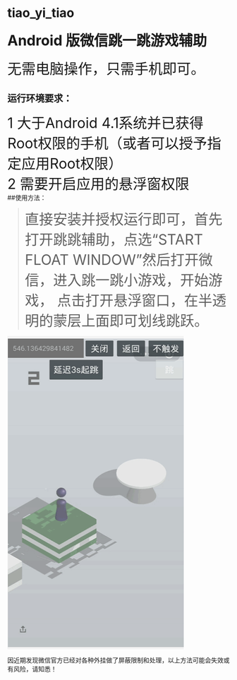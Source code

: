 # tiao_yi_tiao
#### <font size=6>Android 版微信跳一跳游戏辅助</font>
<font size=6>无需电脑操作，只需手机即可。</font>

## 运行环境要求：
<font size=6>1 大于Android 4.1系统并已获得Root权限的手机（或者可以授予指定应用Root权限） <br/>
2 需要开启应用的悬浮窗权限
</font>  
##使用方法：  
> <font size=6>直接安装并授权运行即可，首先打开跳跳辅助，点选“START FLOAT WINDOW”然后打开微信，进入跳一跳小游戏，开始游戏，
点击打开悬浮窗口，在半透明的蒙层上面即可划线跳跃。</font>



<img src="https://github.com/guichun68/tiao_yi_tiao/blob/master/app/img/tiaoyitiao2.gif" width = "400" height = "710" alt="演示" align=center />

因近期发现微信官方已经对各种外挂做了屏蔽限制和处理，以上方法可能会失效或有风险，请知悉！


